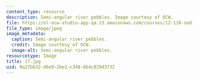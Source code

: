 ```yaml
---
content_type: resource
description: Semi-angular river pebbles. Image courtesy of OCW.
file: https://ol-ocw-studio-app-qa.s3.amazonaws.com/courses/12-110-sedimentary-geology-fall-2004/9a27b632d6e92be2c3486b4c029d3732_17.jpg
file_type: image/jpeg
image_metadata:
  caption: Semi-angular river pebbles.
  credit: Image courtesy of OCW.
  image-alt: Semi-angular river pebbles.
resourcetype: Image
title: 17.jpg
uid: 9a27b632-d6e9-2be2-c348-6b4c029d3732
---
```

